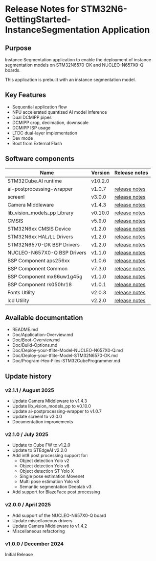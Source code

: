 # Release Notes for STM32N6-GettingStarted-InstanceSegmentation Application

## Purpose

Instance Segmentation application to enable the deployment of instance segmentation models on STM32N6570-DK and NUCLEO-N657X0-Q boards.

This application is prebuilt with an instance segmentation model.

## Key Features

- Sequential application flow
- NPU accelerated quantized AI model inference
- Dual DCMIPP pipes
- DCMIPP crop, decimation, downscale
- DCMIPP ISP usage
- LTDC dual-layer implementation
- Dev mode
- Boot from External Flash

## Software components

| Name                          | Version             | Release notes
|-----                          | -------             | -------------
| STM32Cube.AI runtime          |  v10.2.0            |
| ai-postprocessing-wrapper     |  v1.0.7             | [release notes](Middlewares/ai-postprocessing-wrapper/Release_Notes.md)
| screenl                       |  v3.0.0             | [release notes](Middlewares/screenl/Release_Notes.md)
| Camera Middleware             |  v1.4.3             | [release notes](Middlewares/Camera_Middleware/Release_Notes.md)
| lib_vision_models_pp Library  |  v0.10.0            | [release notes](Middlewares/lib_vision_models_pp/lib_vision_models_pp/README.md)
| CMSIS                         |  v5.9.0             | [release notes](STM32Cube_FW_N6/Drivers/CMSIS/st_readme.txt)
| STM32N6xx CMSIS Device        |  v1.2.0             | [release notes](STM32Cube_FW_N6/Drivers/CMSIS/Device/ST/STM32N6xx/Release_Notes.html)
| STM32N6xx HAL/LL Drivers      |  v1.2.0             | [release notes](STM32Cube_FW_N6/Drivers/STM32N6xx_HAL_Driver/Release_Notes.html)
| STM32N6570-DK BSP Drivers     |  v1.2.0             | [release notes](STM32Cube_FW_N6/Drivers/BSP/STM32N6570-DK/Release_Notes.html)
| NUCLEO-N657X0-Q BSP Drivers   |  v1.1.0             | [release notes](STM32Cube_FW_N6/Drivers/BSP/STM32N6xx_Nucleo/Release_Notes.html)
| BSP Component aps256xx        |  v1.0.6             | [release notes](STM32Cube_FW_N6/Drivers/BSP/Components/aps256xx/Release_Notes.html)
| BSP Component Common          |  v7.3.0             | [release notes](STM32Cube_FW_N6/Drivers/BSP/Components/Common/Release_Notes.html)
| BSP Component mx66uw1g45g     |  v1.1.0             | [release notes](STM32Cube_FW_N6/Drivers/BSP/Components/mx66uw1g45g/Release_Notes.html)
| BSP Component rk050hr18       |  v1.0.1             | [release notes](STM32Cube_FW_N6/Drivers/BSP/Components/rk050hr18/Release_Notes.html)
| Fonts Utility                 |  v2.0.3             | [release notes](STM32Cube_FW_N6/Utilities/Fonts/Release_Notes.html)
| lcd Utility                   |  v2.2.0             | [release notes](STM32Cube_FW_N6/Utilities/lcd/Release_Notes.html)

## Available documentation

- README.md
- Doc/Application-Overview.md
- Doc/Boot-Overview.md
- Doc/Build-Options.md
- Doc/Deploy-your-tflite-Model-NUCLEO-N657X0-Q.md
- Doc/Deploy-your-tflite-Model-STM32N6570-DK.md
- Doc/Program-Hex-Files-STM32CubeProgrammer.md

## Update history

### v2.1.1 / August 2025

- Update Camera Middleware to v1.4.3
- Update lib_vision_models_pp to v0.10.0
- Update ai-postprocessing-wrapper to v1.0.7
- Update screenl to v3.0.0
- Documentation improvements

### v2.1.0 / July 2025

- Update to Cube FW to v1.2.0
- Update to STEdgeAI v2.2.0
- Add int8 post processing support for:
  - Object detection Yolo v2
  - Object detection Yolo v8
  - Object detection ST Yolo X
  - Single pose estimation Movenet
  - Multi pose estimation Yolo v8
  - Semantic segmentation Deeplab v3
- Add support for BlazeFace post processing

### v2.0.0 / April 2025

- Add support of the NUCLEO-N657X0-Q board
- Update miscellaneous drivers
- Update Camera Middleware to v1.4.2
- Miscellaneous refactoring

### v1.0.0 / December 2024

Initial Release